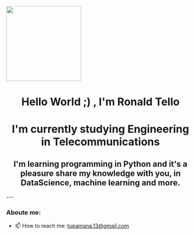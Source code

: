 <div id="header" aling="center">
  <img src="https://media.giphy.com/media/7c8QeB0VMddFOuu4iR/giphy.gif" width="200" aling="center"/>
  <h1 align="center"> Hello World ;) , I'm Ronald Tello</h1>
  <h1 align="center"> I'm currently studying Engineering in Telecommunications</h1>
  <h2 align="center"> I'm learning programming in Python and it's a pleasure share my knowledge with you, in DataScience, machine learning and more. 
</div> 
---

  
### Aboute me:
- 📫 How to reach me: tupamana.13@gmail.com

<!--
**Yeiden1964/Yeiden1964** is a ✨ _special_ ✨ repository because its `README.md` (this file) appears on your GitHub profile.

Here are some ideas to get you started:

- 🔭 I’m currently working on ...
- 🌱 I’m currently learning ...
- 👯 I’m looking to collaborate on ...
- 🤔 I’m looking for help with ...
- 💬 Ask me about ...
- 📫 How to reach me: ...
- 😄 Pronouns: ...
- ⚡ Fun fact: ...
-->
